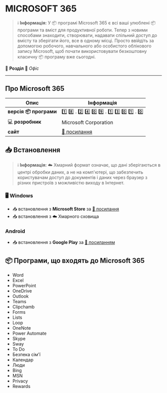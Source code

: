 # MICROSOFT 365


> :information_source: **Інформація:** У :package: програмі Microsoft 365 є всі ваші улюблені :package: програми та вміст для продуктивної роботи. Тепер з новими способами знаходити, створювати, надавати спільний доступ до вмісту та зберігати його, все в одному місці. Просто ввійдіть за допомогою робочого, навчального або особистого облікового запису Microsoft, щоб почати використовувати безкоштовну класичну :package: програму вже сьогодні.

:open_file_folder: **Розділ** :bookmark_tabs: *Офіс*

---

## Про Microsoft 365

| Опис                          | Інформація                                                                       |
|-------------------------------|----------------------------------------------------------------------------------|
| **версія :package: програми** | :one: :eight: . :two: :four: :zero: :nine: . :one: :three: :zero: :one: . :zero: |
| :computer: **розробник**      | Microsoft Corporation                                                            |
| **сайт**                      | [:link: посилання](https://www.microsoft.com/uk-ua/microsoft-365)                |

## :inbox_tray: Встановлення

> :information_source: **Інформація:** :cloud: Хмарний формат означає, що дані зберігаються в центрі обробки даних, а не на комп'ютері, що забезпечить користувачам доступ до документів і даних через браузер з різних пристроїв з можливістю виходу в Інтернет.

### :desktop_computer: Windows

- :inbox_tray: встановлення з **Microsoft Store** за [:link: посилання](https://apps.microsoft.com/store/detail/microsoft-365-office/9WZDNCRD29V9)
- :inbox_tray: встановлення з :cloud: Хмарного сховища

### Android

- :inbox_tray: встановлення з **Google Play** за [:link: посиланням](https://play.google.com/store/apps/details?id=com.microsoft.office.officehubrow&hl=en_US)

## :package: Програми, що входять до Microsoft 365

- Word
- Excel
- PowerPoint
- OneDrive
- Outlook
- Teams
- Clipchamb
- Forms
- Lists
- Loop
- OneNote
- Power Automate
- Skype
- Sway
- To Do
- Безпека сім'ї
- Календар
- Люди
- Bing
- MSN
- Privacy
- Rewards
